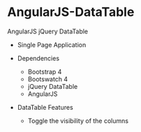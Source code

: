 # AngularJS-DataTable
AngularJS jQuery DataTable

- Single Page Application

- Dependencies
    - Bootstrap 4
    - Bootswatch 4
    - jQuery DataTable
    - AngularJS

- DataTable Features
    - Toggle the visibility of the columns
